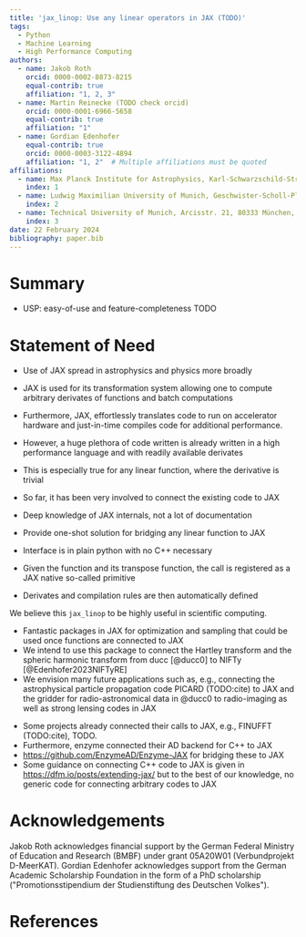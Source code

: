 ```yaml
---
title: 'jax_linop: Use any linear operators in JAX (TODO)'
tags:
  - Python
  - Machine Learning
  - High Performance Computing
authors:
  - name: Jakob Roth
    orcid: 0000-0002-8873-8215
    equal-contrib: true
    affiliation: "1, 2, 3"
  - name: Martin Reinecke (TODO check orcid)
    orcid: 0000-0001-6966-5658
    equal-contrib: true
    affiliation: "1"
  - name: Gordian Edenhofer
    equal-contrib: true
    orcid: 0000-0003-3122-4894
    affiliation: "1, 2"  # Multiple affiliations must be quoted
affiliations:
  - name: Max Planck Institute for Astrophysics, Karl-Schwarzschild-Straße 1, 85748 Garching bei München, Germany
    index: 1
  - name: Ludwig Maximilian University of Munich, Geschwister-Scholl-Platz 1, 80539 München, Germany
    index: 2
  - name: Technical University of Munich, Arcisstr. 21, 80333 München, Germany
    index: 3
date: 22 February 2024
bibliography: paper.bib
---
```


# Summary

* USP: easy-of-use and feature-completeness
TODO

# Statement of Need

* Use of JAX spread in astrophysics and physics more broadly
* JAX is used for its transformation system allowing one to compute arbitrary derivates of functions and batch computations
* Furthermore, JAX, effortlessly translates code to run on accelerator hardware and just-in-time compiles code for additional performance.

* However, a huge plethora of code written is already written in a high performance language and with readily available derivates
* This is especially true for any linear function, where the derivative is trivial
* So far, it has been very involved to connect the existing code to JAX
* Deep knowledge of JAX internals, not a lot of documentation

* Provide one-shot solution for bridging any linear function to JAX
* Interface is in plain python with no C++ necessary
* Given the function and its transpose function, the call is registered as a JAX native so-called primitive
* Derivates and compilation rules are then automatically defined

<!-- Mention (if applicable) a representative set of past or ongoing research projects using the software and recent scholarly publications enabled by it. -->
We believe this `jax_linop` to be highly useful in scientific computing.
* Fantastic packages in JAX for optimization and sampling that could be used once functions are connected to JAX
* We intend to use this package to connect the Hartley transform and the spheric harmonic transform from ducc [@ducc0] to NIFTy [@Edenhofer2023NIFTyRE]
* We envision many future applications such as, e.g., connecting the astrophysical particle propagation code PICARD (TODO:cite) to JAX and the gridder for radio-astronomical data in @ducc0 to radio-imaging as well as strong lensing codes in JAX

<!-- A list of key references, including to other software addressing related needs. Note that the references should include full names of venues, e.g., journals and conferences, not abbreviations only understood in the context of a specific discipline. -->
* Some projects already connected their calls to JAX, e.g., FINUFFT (TODO:cite), TODO.
* Furthermore, enzyme connected their AD backend for C++ to JAX
* https://github.com/EnzymeAD/Enzyme-JAX for bridging these to JAX
* Some guidance on connecting C++ code to JAX is given in https://dfm.io/posts/extending-jax/ but to the best of our knowledge, no generic code for connecting arbitrary codes to JAX

# Acknowledgements

Jakob Roth acknowledges financial support by the German Federal Ministry of Education and Research (BMBF) under grant 05A20W01 (Verbundprojekt D-MeerKAT).
Gordian Edenhofer acknowledges support from the German Academic Scholarship Foundation in the form of a PhD scholarship ("Promotionsstipendium der Studienstiftung des Deutschen Volkes").

# References

<!-- Citations to entries in paper.bib should be in
[rMarkdown](http://rmarkdown.rstudio.com/authoring_bibliographies_and_citations.html)
format.

For a quick reference, the following citation commands can be used:
- `@author:2001`  ->  "Author et al. (2001)"
- `[@author:2001]` -> "(Author et al., 2001)"
- `[@author1:2001; @author2:2001]` -> "(Author1 et al., 2001; Author2 et al., 2002)"
# Figures

Figures can be included like this:
![Caption for example figure.\label{fig:example}](figure.png)
and referenced from text using \autoref{fig:example}.

Figure sizes can be customized by adding an optional second parameter:
![Caption for example figure.](figure.png){ width=20% }
-->
